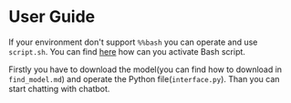 # User Guide
If your environment don't support `%%bash` you can operate and use `script.sh`. You can find <a href="https://github.com/emirkaanozdemr/Zipping-Application-with-Bash/blob/main/User%20Guide.md#how-to-operate">here</a> how can you activate Bash script.



Firstly you have to download the model(you can find how to download in `find_model.md`) and operate the Python file(`interface.py`). Than you can start chatting with chatbot.
